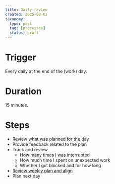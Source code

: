 ```yaml
---
title: Daily review
created: 2025-08-02
taxonomy:
  type: post
  tag: [processes]
  status: draft
---
```


# Trigger
Every daily at the end of the (work) day.

# Duration
15 minutes.

# Steps
* Review what was planned for the day
* Provide feedback related to the plan
* Track and review
  * How many times I was interrupted
  * How much time I spent on unexpected work
  * Whether I got blocked and for how long
* [Review weekly plan and align](../weekly-review/article.md)
* Plan next day

